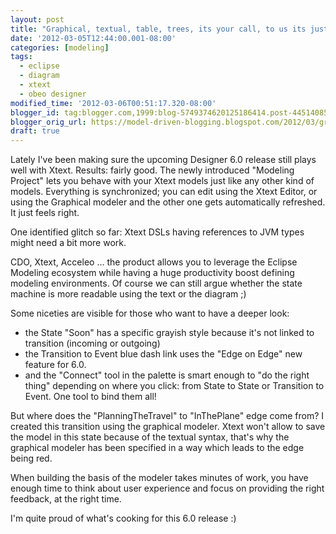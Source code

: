 ```yaml
---
layout: post
title: "Graphical, textual, table, trees, its your call, to us its just EMF models"
date: '2012-03-05T12:44:00.001-08:00'
categories: [modeling]
tags:
  - eclipse
  - diagram
  - xtext
  - obeo designer
modified_time: '2012-03-06T00:51:17.320-08:00'
blogger_id: tag:blogger.com,1999:blog-5749374620125186414.post-4451408571424473580
blogger_orig_url: https://model-driven-blogging.blogspot.com/2012/03/graphical-textual-table-trees-its-your.html
draft: true
---
```


Lately I've been making sure the upcoming Designer 6.0 release still plays well with Xtext. Results: fairly good. The newly introduced "Modeling Project" lets you behave with your Xtext models just like any other kind of models. Everything is synchronized; you can edit using the Xtext Editor, or using the Graphical modeler and the other one gets automatically refreshed. It just feels right.

One identified glitch so far: Xtext DSLs having references to JVM types might need a bit more work.

CDO, Xtext, Acceleo ... the product allows you to leverage the Eclipse Modeling ecosystem while having a huge productivity boost defining modeling environments. Of course we can still argue whether the state machine is more readable using the text or the diagram ;)

Some niceties are visible for those who want to have a deeper look:

- the State "Soon" has a specific grayish style because it's not linked to transition (incoming or outgoing)
- the Transition to Event blue dash link uses the "Edge on Edge" new feature for 6.0.
- and the "Connect" tool in the palette is smart enough to "do the right thing" depending on where you click: from State to State or Transition to Event. One tool to bind them all!

But where does the "PlanningTheTravel" to "InThePlane" edge come from? I created this transition using the graphical modeler. Xtext won't allow to save the model in this state because of the textual syntax, that's why the graphical modeler has been specified in a way which leads to the edge being red.

When building the basis of the modeler takes minutes of work, you have enough time to think about user experience and focus on providing the right feedback, at the right time.

I'm quite proud of what's cooking for this 6.0 release :)


